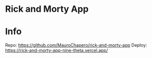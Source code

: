 # Rick and Morty App

# Info
Repo: https://github.com/MauroChapero/rick-and-morty-app
Deploy: https://rick-and-morty-app-nine-theta.vercel.app/